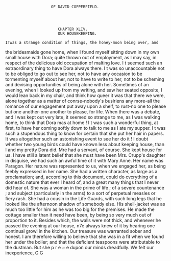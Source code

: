                         OF DAVID COPPERFIELD.




                           CHAPTER XLIV.
                           OUR HOUSEKEEPING.

    ITwas a strange condition of things, the honey-moon being over, and
 the bridesmaids gone home, when I found myself sitting down in my own
 small house with Dora; quite thrown out of employment, as I may say,
 in respect of the delicious old occupation of malting love.
    I t seemed such an extraordinary thing to have Dora always there. I t
 was so unaccountable not to be obliged to go out to see her, not to have
 any occasion to be tormenting myself about her, not to have to write to
 her, not to be scheming and devising opportunities of being alone with her.
 Sometimes of an evening, when I looked up from my writing, and saw
her seated opposite, I would lean back in my chair, and think how queer
it was that there we were, alone together as a matter of conrse-nobody's
busiriens any more-all the romance of our engagement put away upon a
 shelf, to rust-no one to please but one another-one another to please,
for life.
    When there was a debate, and I was kept out very late, it seemed so
strange to me, as I was walking home, to think that Dora mas at home !
I t was such a wonderful thing, at first, to have her coming softly down to
talk to me as I ate my supper. I t was such a stupendous thing to know
for certain that she put her hair in papers. It was altogether such an
astonishing event to see her do it !
    I doubt whether two young birds could have known less about keeping
house, than I and my pretty Dora did. Mre had a servant, of course. She
kept house for us. I have still a latent belief that she must have been
Mrs. Crupp's daughter in disguise, we had such an awful time of it with
Mary Anne.
    Her name was Paragon. Her nature was represented to us, when we
engaged her, as being feebly expressed in her name. She had a written
character, as large as a proclamation; and, according to this document,
could do cvcrything of a domestic nature that ever I heard of, and a great
many things that I never did hear of. She was a woman in the prime of
life ; of a severe countenance ; and subject (particularly in the arms) to a
sort of perpetual measles or fiery rash. She had a cousin in the Life
Guards, with such long legs that he looked like the afternoon shadow of
somebody else. His shell-jacket was as much too little for him as he was
too big for the premises. He made the cottage smaller than it need have
been, by being so very much out of proportion to it. Besides which, the
walls were not thick, and whenever he passed the evening at our house,
n7e always knew of it by hearing one continual growl in the kitchen.
    Our treasure was warranted sober and honest. I am therefore willing
to believe that she was in a fit when we found her under the boiler; and
that the deficient teaspoons were attributable to the dustman.
   But she p r e ~ e dupon our minds dreadfully. We felt our inexperience,
                                                             G G
